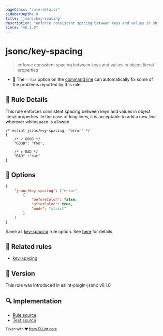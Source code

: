 ```yaml
---
pageClass: "rule-details"
sidebarDepth: 0
title: "jsonc/key-spacing"
description: "enforce consistent spacing between keys and values in object literal properties"
since: "v0.1.0"
---
```

# jsonc/key-spacing

> enforce consistent spacing between keys and values in object literal properties

- :wrench: The `--fix` option on the [command line](https://eslint.org/docs/user-guide/command-line-interface#fixing-problems) can automatically fix some of the problems reported by this rule.

## :book: Rule Details

This rule enforces consistent spacing between keys and values in object literal properties. In the case of long lines, it is acceptable to add a new line wherever whitespace is allowed.

<eslint-code-block fix>

<!-- eslint-skip -->

```json5
/* eslint jsonc/key-spacing: 'error' */
{
    /* ✓ GOOD */
    "GOOD": "foo",

    /* ✗ BAD */
    "BAD" :"bar"
}
```

</eslint-code-block>

## :wrench: Options

```json
{
    "jsonc/key-spacing": ["error",
        {
            "beforeColon": false,
            "afterColon": true,
            "mode": "strict"
        }
    ]
}
```

Same as [key-spacing] rule option. See [here](https://eslint.org/docs/rules/key-spacing#options) for details. 

## :couple: Related rules

- [key-spacing]

[key-spacing]: https://eslint.org/docs/rules/key-spacing

## :rocket: Version

This rule was introduced in eslint-plugin-jsonc v0.1.0

## :mag: Implementation

- [Rule source](https://github.com/ota-meshi/eslint-plugin-jsonc/blob/master/lib/rules/key-spacing.ts)
- [Test source](https://github.com/ota-meshi/eslint-plugin-jsonc/blob/master/tests/lib/rules/key-spacing.ts)

<sup>Taken with ❤️ [from ESLint core](https://eslint.org/docs/rules/key-spacing)</sup>
